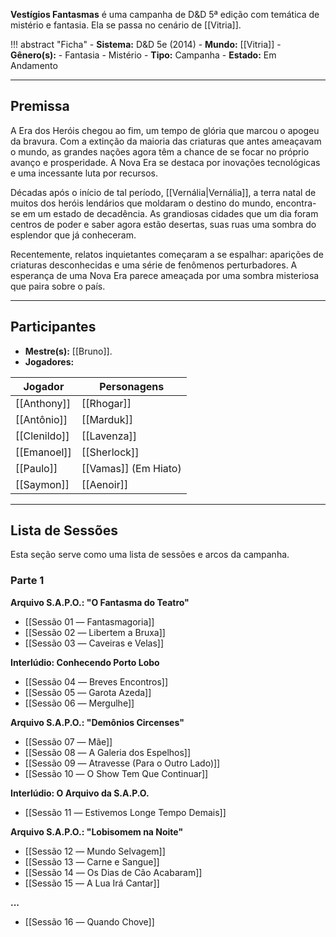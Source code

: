 **Vestígios Fantasmas** é uma campanha de D&D 5ª edição com temática de mistério e fantasia. Ela se passa no cenário de [[Vitria]].

!!! abstract "Ficha"
	- **Sistema:** D&D 5e (2014)
	- **Mundo:** [[Vitria]]
	- **Gênero(s):** 
		- Fantasia
		- Mistério
	- **Tipo:** Campanha
	- **Estado:** Em Andamento

---

## Premissa

A Era dos Heróis chegou ao fim, um tempo de glória que marcou o apogeu da bravura. Com a extinção da maioria das criaturas que antes ameaçavam o mundo, as grandes nações agora têm a chance de se focar no próprio avanço e prosperidade. A Nova Era se destaca por inovações tecnológicas e uma incessante luta por recursos.

Décadas após o início de tal período, [[Vernália|Vernália]], a terra natal de muitos dos heróis lendários que moldaram o destino do mundo, encontra-se em um estado de decadência. As grandiosas cidades que um dia foram centros de poder e saber agora estão desertas, suas ruas uma sombra do esplendor que já conheceram.

Recentemente, relatos inquietantes começaram a se espalhar: aparições de criaturas desconhecidas e uma série de fenômenos perturbadores. A esperança de uma Nova Era parece ameaçada por uma sombra misteriosa que paira sobre o país.

---

## Participantes

- **Mestre(s):** [[Bruno]].
- **Jogadores:**

| Jogador      | Personagens          |
| ------------ | -------------------- |
| [[Anthony]]  | [[Rhogar]]           |
| [[Antônio]]  | [[Marduk]]           |
| [[Clenildo]] | [[Lavenza]]          |
| [[Emanoel]]  | [[Sherlock]]         |
| [[Paulo]]    | [[Vamas]] (Em Hiato) |
| [[Saymon]]   | [[Aenoir]]           |

---

## Lista de Sessões

Esta seção serve como uma lista de sessões e arcos da campanha.

### Parte 1

**Arquivo S.A.P.O.: "O Fantasma do Teatro"**

- [[Sessão 01 ― Fantasmagoria]]
- [[Sessão 02 ― Libertem a Bruxa]]
- [[Sessão 03 ― Caveiras e Velas]]

**Interlúdio: Conhecendo Porto Lobo**

- [[Sessão 04 ― Breves Encontros]]
- [[Sessão 05 ― Garota Azeda]]
- [[Sessão 06 ― Mergulhe]]

**Arquivo S.A.P.O.: "Demônios Circenses"**

- [[Sessão 07 ― Mãe]]
- [[Sessão 08 ― A Galeria dos Espelhos]]
- [[Sessão 09 ― Atravesse (Para o Outro Lado)]]
- [[Sessão 10 ― O Show Tem Que Continuar]]

**Interlúdio: O Arquivo da S.A.P.O.**

- [[Sessão 11 ― Estivemos Longe Tempo Demais]]

**Arquivo S.A.P.O.: "Lobisomem na Noite"**

- [[Sessão 12 ― Mundo Selvagem]]
- [[Sessão 13 ― Carne e Sangue]]
- [[Sessão 14 ― Os Dias de Cão Acabaram]]
- [[Sessão 15 ― A Lua Irá Cantar]]

**...**

- [[Sessão 16 ― Quando Chove]]